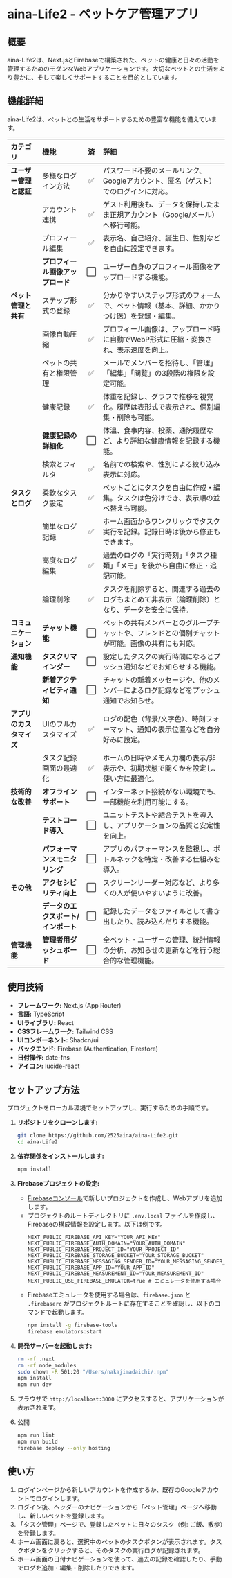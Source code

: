 # aina-Life2 - ペットケア管理アプリ

## 概要

aina-Life2は、Next.jsとFirebaseで構築された、ペットの健康と日々の活動を管理するためのモダンなWebアプリケーションです。大切なペットとの生活をより豊かに、そして楽しくサポートすることを目的としています。

## 機能詳細

aina-Life2は、ペットとの生活をサポートするための豊富な機能を備えています。

| カテゴリ | 機能 | 済 | 詳細 |
| :--- | :--- | :-: | :--- |
| **ユーザー管理と認証** | 多様なログイン方法 | ✅ | パスワード不要のメールリンク、Googleアカウント、匿名（ゲスト）でのログインに対応。 |
| | アカウント連携 | ✅ | ゲスト利用後も、データを保持したまま正規アカウント（Google/メール）へ移行可能。 |
| | プロフィール編集 | ✅ | 表示名、自己紹介、誕生日、性別などを自由に設定できます。 |
| | **プロフィール画像アップロード** | ⬜ | ユーザー自身のプロフィール画像をアップロードする機能。 |
| **ペット管理と共有** | ステップ形式の登録 | ✅ | 分かりやすいステップ形式のフォームで、ペット情報（基本、詳細、かかりつけ医）を登録・編集。 |
| | 画像自動圧縮 | ✅ | プロフィール画像は、アップロード時に自動でWebP形式に圧縮・変換され、表示速度を向上。 |
| | ペットの共有と権限管理 | ✅ | メールでメンバーを招待し、「管理」「編集」「閲覧」の3段階の権限を設定可能。 |
| | 健康記録 | ✅ | 体重を記録し、グラフで推移を視覚化。履歴は表形式で表示され、個別編集・削除も可能。 |
| | **健康記録の詳細化** | ⬜ | 体温、食事内容、投薬、通院履歴など、より詳細な健康情報を記録する機能。 |
| | 検索とフィルタ | ✅ | 名前での検索や、性別による絞り込み表示に対応。 |
| **タスクとログ** | 柔軟なタスク設定 | ✅ | ペットごとにタスクを自由に作成・編集。タスクは色分けでき、表示順の並べ替えも可能。 |
| | 簡単なログ記録 | ✅ | ホーム画面からワンクリックでタスク実行を記録。記録日時は後から修正もできます。 |
| | 高度なログ編集 | ✅ | 過去のログの「実行時刻」「タスク種類」「メモ」を後から自由に修正・追記可能。 |
| | 論理削除 | ✅ | タスクを削除すると、関連する過去のログもまとめて非表示（論理削除）となり、データを安全に保持。 |
| **コミュニケーション** | **チャット機能** | ⬜ | ペットの共有メンバーとのグループチャットや、フレンドとの個別チャットが可能。画像の共有にも対応。 |
| **通知機能** | **タスクリマインダー** | ⬜ | 設定したタスクの実行時間になるとプッシュ通知などでお知らせする機能。 |
| | **新着アクティビティ通知** | ⬜ | チャットの新着メッセージや、他のメンバーによるログ記録などをプッシュ通知でお知らせ。 |
| **アプリのカスタマイズ** | UIのフルカスタマイズ | ✅ | ログの配色（背景/文字色）、時刻フォーマット、通知の表示位置などを自分好みに設定。 |
| | タスク記録画面の最適化 | ✅ | ホームの日時やメモ入力欄の表示/非表示や、初期状態で開くかを設定し、使い方に最適化。 |
| **技術的な改善** | **オフラインサポート** | ⬜ | インターネット接続がない環境でも、一部機能を利用可能にする。 |
| | **テストコード導入** | ⬜ | ユニットテストや結合テストを導入し、アプリケーションの品質と安定性を向上。 |
| | **パフォーマンスモニタリング**| ⬜ | アプリのパフォーマンスを監視し、ボトルネックを特定・改善する仕組みを導入。 |
| **その他** | **アクセシビリティ向上** | ⬜ | スクリーンリーダー対応など、より多くの人が使いやすいように改善。 |
| | **データのエクスポート/インポート**| ⬜ | 記録したデータをファイルとして書き出したり、読み込んだりする機能。 |
| **管理機能** | **管理者用ダッシュボード** | ⬜ | 全ペット・ユーザーの管理、統計情報の分析、お知らせの更新などを行う総合的な管理機能。 |

## 使用技術

-   **フレームワーク:** Next.js (App Router)
-   **言語:** TypeScript
-   **UIライブラリ:** React
-   **CSSフレームワーク:** Tailwind CSS
-   **UIコンポーネント:** Shadcn/ui
-   **バックエンド:** Firebase (Authentication, Firestore)
-   **日付操作:** date-fns
-   **アイコン:** lucide-react

## セットアップ方法

プロジェクトをローカル環境でセットアップし、実行するための手順です。

1.  **リポジトリをクローンします:**
    ```bash
    git clone https://github.com/2525aina/aina-Life2.git
    cd aina-Life2
    ```

2.  **依存関係をインストールします:**
    ```bash
    npm install
    ```

3.  **Firebaseプロジェクトの設定:**
    *   [Firebaseコンソール](https://console.firebase.google.com/)で新しいプロジェクトを作成し、Webアプリを追加します。
    *   プロジェクトのルートディレクトリに `.env.local` ファイルを作成し、Firebaseの構成情報を設定します。以下は例です。
        ```
        NEXT_PUBLIC_FIREBASE_API_KEY="YOUR_API_KEY"
        NEXT_PUBLIC_FIREBASE_AUTH_DOMAIN="YOUR_AUTH_DOMAIN"
        NEXT_PUBLIC_FIREBASE_PROJECT_ID="YOUR_PROJECT_ID"
        NEXT_PUBLIC_FIREBASE_STORAGE_BUCKET="YOUR_STORAGE_BUCKET"
        NEXT_PUBLIC_FIREBASE_MESSAGING_SENDER_ID="YOUR_MESSAGING_SENDER_ID"
        NEXT_PUBLIC_FIREBASE_APP_ID="YOUR_APP_ID"
        NEXT_PUBLIC_FIREBASE_MEASUREMENT_ID="YOUR_MEASUREMENT_ID"
        NEXT_PUBLIC_USE_FIREBASE_EMULATOR=true # エミュレータを使用する場合
        ```
    *   Firebaseエミュレータを使用する場合は、`firebase.json` と `.firebaserc` がプロジェクトルートに存在することを確認し、以下のコマンドで起動します。
        ```bash
        npm install -g firebase-tools
        firebase emulators:start
        ```

4.  **開発サーバーを起動します:**
    ```bash
    rm -rf .next
    rm -rf node_modules
    sudo chown -R 501:20 "/Users/nakajimadaichi/.npm"
    npm install
    npm run dev
    ```

5.  ブラウザで `http://localhost:3000` にアクセスすると、アプリケーションが表示されます。
6.  公開
    ```bash
    npm run lint
    npm run build
    firebase deploy --only hosting
    ```

## 使い方

1.  ログインページから新しいアカウントを作成するか、既存のGoogleアカウントでログインします。
2.  ログイン後、ヘッダーのナビゲーションから「ペット管理」ページへ移動し、新しいペットを登録します。
3.  「タスク管理」ページで、登録したペットに日々のタスク（例: ご飯、散歩）を登録します。
4.  ホーム画面に戻ると、選択中のペットのタスクボタンが表示されます。タスクボタンをクリックすると、そのタスクの実行ログが記録されます。
5.  ホーム画面の日付ナビゲーションを使って、過去の記録を確認したり、手動でログを追加・編集・削除したりできます。
